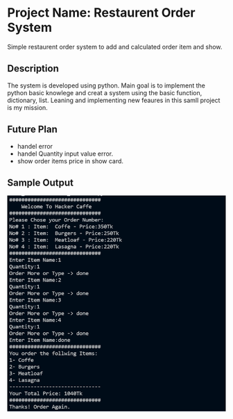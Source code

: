 # Project Name: Restaurent Order System

Simple restaurent order system to add and calculated order item and show. 

## Description
The system is developed using python. Main goal is to implement the python basic knowlege and creat a system using the basic function, dictionary, list.
Leaning and implementing new feaures in this samll project is my mission.

## Future Plan
- handel error
- handel Quantity input value error.
- show order items price in show card.

## Sample Output
![](img/output.PNG)
